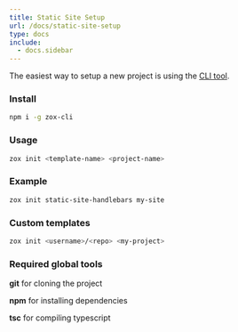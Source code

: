 ```yaml
---
title: Static Site Setup
url: /docs/static-site-setup
type: docs
include:
  - docs.sidebar
---
```


The easiest way to setup a new project is using the [CLI tool](https://www.npmjs.com/package/zox-cli).

### Install

```bash
npm i -g zox-cli
```

### Usage

```bash
zox init <template-name> <project-name>
```

### Example

```bash
zox init static-site-handlebars my-site
```

### Custom templates

```bash
zox init <username>/<repo> <my-project>
```

### Required global tools

**git** for cloning the project

**npm** for installing dependencies

**tsc** for compiling typescript
